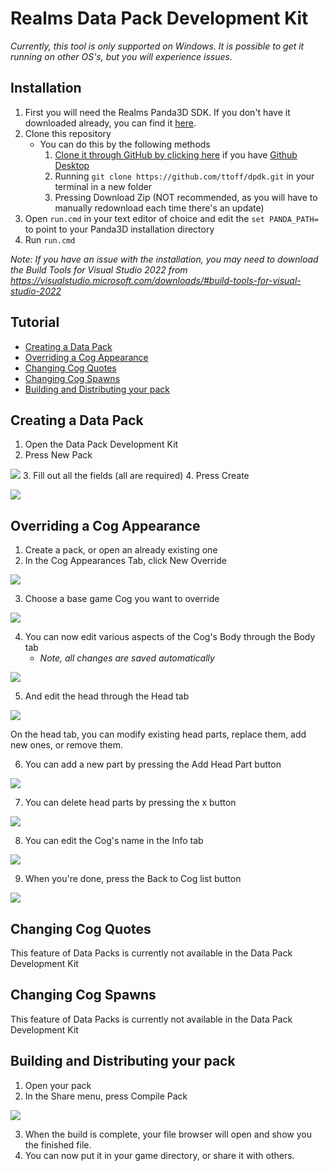 # Realms Data Pack Development Kit

*Currently, this tool is only supported on Windows. It is possible to get it running on other OS's, but you will experience issues.*

## Installation
1. First you will need the Realms Panda3D SDK. If you don't have it downloaded already,
you can find it [here](https://toontownrealms.com/dev/Panda3D-TTRMDev-1.11.0-py3.6-x64.exe).
2. Clone this repository
   * You can do this by the following methods
     1. [Clone it through GitHub by clicking here](x-github-client://openRepo/https://github.com/ttoff/dpdk) if you have [Github Desktop](https://desktop.github.com/)
     2. Running `git clone https://github.com/ttoff/dpdk.git` in your terminal in a new folder
     3. Pressing Download Zip (NOT recommended, as you will have to manually redownload each time there's an update)
3. Open `run.cmd` in your text editor of choice and edit the `set PANDA_PATH=` to point to your Panda3D installation directory
4. Run `run.cmd`

*Note: If you have an issue with the installation, you may need to download the Build Tools for Visual Studio 2022 from https://visualstudio.microsoft.com/downloads/#build-tools-for-visual-studio-2022*

## Tutorial

* [Creating a Data Pack](#creating-a-data-pack)
* [Overriding a Cog Appearance](#overriding-a-cog-appearance)
* [Changing Cog Quotes](#changing-cog-quotes)
* [Changing Cog Spawns](#changing-cog-spawns)
* [Building and Distributing your pack](#building-and-distributing-your-pack)

## Creating a Data Pack
1. Open the Data Pack Development Kit
2. Press New Pack

![](https://toontownrealms.com/images/dpdktutorial/create_01.jpg)
3. Fill out all the fields (all are required)
4. Press Create

![](https://toontownrealms.com/images/dpdktutorial/create_02.jpg)

## Overriding a Cog Appearance
1. Create a pack, or open an already existing one
2. In the Cog Appearances Tab, click New Override

![](https://toontownrealms.com/images/dpdktutorial/appearance_01.jpg)

3. Choose a base game Cog you want to override

![](https://toontownrealms.com/images/dpdktutorial/appearance_02.jpg)

4. You can now edit various aspects of the Cog's Body through the Body tab
   * *Note, all changes are saved automatically*

![](https://toontownrealms.com/images/dpdktutorial/appearance_03.jpg)

5. And edit the head through the Head tab

![](https://toontownrealms.com/images/dpdktutorial/appearance_05.jpg)

On the head tab, you can modify existing head parts, replace them, add new ones, or remove them.

6. You can add a new part by pressing the Add Head Part button

![](https://toontownrealms.com/images/dpdktutorial/appearance_06.jpg)

7. You can delete head parts by pressing the x button


![](https://toontownrealms.com/images/dpdktutorial/appearance_07.jpg)

8. You can edit the Cog's name in the Info tab

![](https://toontownrealms.com/images/dpdktutorial/appearance_08.jpg)

9. When you're done, press the Back to Cog list button

![](https://toontownrealms.com/images/dpdktutorial/appearance_09.jpg)

## Changing Cog Quotes
This feature of Data Packs is currently not available in the Data Pack Development Kit

## Changing Cog Spawns
This feature of Data Packs is currently not available in the Data Pack Development Kit

## Building and Distributing your pack
1. Open your pack
2. In the Share menu, press Compile Pack

![](https://toontownrealms.com/images/dpdktutorial/build_01.jpg)

3. When the build is complete, your file browser will open and show you the finished file.
4. You can now put it in your game directory, or share it with others.
